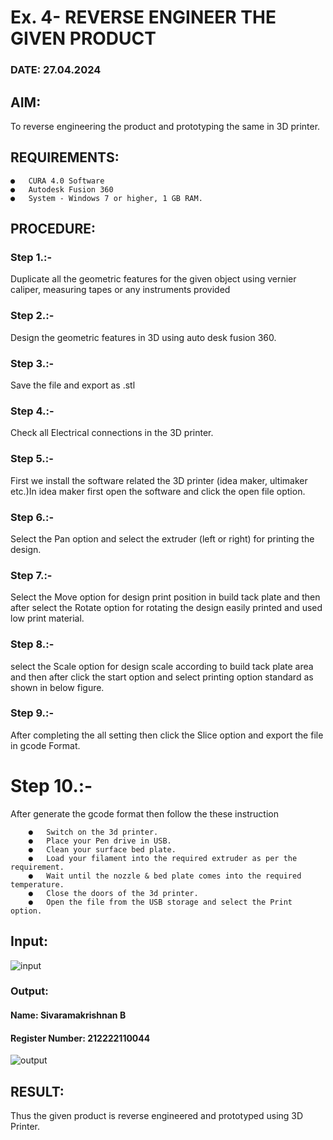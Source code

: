 # Ex. 4- REVERSE ENGINEER THE GIVEN PRODUCT
### DATE: 27.04.2024 

## AIM: 
 To reverse engineering the product and prototyping the same in 3D printer.

## REQUIREMENTS:
 ```
●	CURA 4.0 Software
●	Autodesk Fusion 360
●	System - Windows 7 or higher, 1 GB RAM.
```

## PROCEDURE:
### Step 1.:- 
Duplicate all the geometric features for the given object using vernier caliper, measuring tapes or any instruments provided
### Step 2.:- 
Design the geometric features in 3D using auto desk fusion 360.
### Step 3.:- 
Save the file and export as .stl
### Step 4.:- 
Check all Electrical connections in the 3D printer.
### Step 5.:- 
First we install the software related the 3D printer (idea maker, ultimaker etc.)In idea maker first open the software and click the open file option.
### Step 6.:-
Select the Pan option and select the extruder (left or right) for printing the design.
### Step 7.:- 
Select the Move option for design print position in build tack plate and then after select the Rotate option for rotating the design easily printed and used low print material.
### Step 8.:- 
select the Scale option for design scale according to build tack plate area and then
after click the start option and select printing option standard as shown in below figure.
### Step 9.:- 
After completing the all setting then click the Slice option and export the file in gcode Format.
# Step 10.:- 
After generate the gcode format then follow the these instruction 
```
    ●	Switch on the 3d printer.
    ●	Place your Pen drive in USB.
    ●	Clean your surface bed plate.
    ●	Load your filament into the required extruder as per the requirement.
    ●	Wait until the nozzle & bed plate comes into the required temperature.
    ●	Close the doors of the 3d printer.
    ●	Open the file from the USB storage and select the Print option.
```

## Input:

![input](https://github.com/ramya23000505/Ex.-10---REVERSE-ENGINEER-THE-GIVEN-PRODUCT/assets/149370791/b5484e06-6c0b-4972-b2ed-3182534f02b1)
### Output:

#### Name: Sivaramakrishnan B
#### Register Number: 212222110044

![output](https://github.com/ramya23000505/Ex.-10---REVERSE-ENGINEER-THE-GIVEN-PRODUCT/assets/149370791/da432542-e8e0-4101-88bc-81de37b0d043)

## RESULT:
 Thus the given product is reverse engineered and prototyped using 3D Printer.
